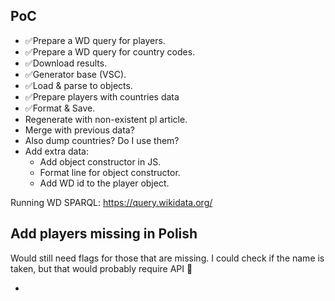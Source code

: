 ## PoC

- ✅Prepare a WD query for players.
- ✅Prepare a WD query for country codes.
- ✅Download results.
- ✅Generator base (VSC).
- ✅Load & parse to objects.
- ✅Prepare players with countries data
- ✅Format & Save.
- Regenerate with non-existent pl article.
- Merge with previous data?
- Also dump countries? Do I use them?
- Add extra data:
	- Add object constructor in JS.
	- Format line for object constructor.
	- Add WD id to the player object.

Running WD SPARQL:
https://query.wikidata.org/

## Add players missing in Polish

Would still need flags for those that are missing.
I could check if the name is taken, but that would probably require API 🤔

- 
